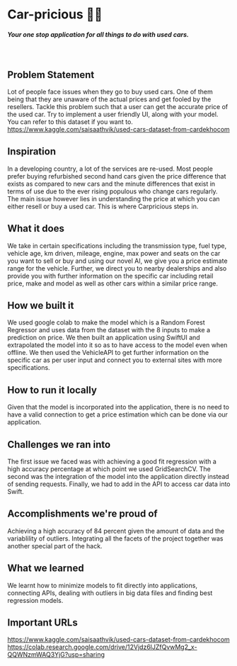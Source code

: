 # Car-pricious 🚗💨
##### Your one stop application for all things to do with used cars. 
&nbsp;


## Problem Statement
Lot of people face issues when they go to buy used cars. One of them being that they are unaware of the actual prices and get fooled by the resellers. Tackle this problem such that a user can get the accurate price of the used car. Try to implement a user friendly UI, along with your model.
You can refer to this dataset if you want to.
https://www.kaggle.com/saisaathvik/used-cars-dataset-from-cardekhocom

## Inspiration
In a developing country, a lot of the services are re-used. Most people prefer buying refurbished second hand cars given the price difference that exists as compared to new cars and the minute differences that exist in terms of use due to the ever rising populous who change cars regularly. The main issue however lies in understanding the price at which you can either resell or buy a used car. This is where Carpricious steps in.

## What it does
We take in certain specifications including the transmission type,	fuel type,	vehicle age,	km driven,	mileage,	engine,	max power and	seats on the car you want to sell or buy and using our novel AI, we give you a price estimate range for the vehicle. Further, we direct you to nearby dealerships and also provide you with further information on the specific car including retail price, make and model as well as other cars within a similar price range. 


## How we built it
We used google colab to make the model which is a Random Forest Regressor and uses data from the dataset with the 8 inputs to make a prediction on price. We then built an application using SwiftUI and extrapolated the model into it so as to have access to the model even when offline. We then used the VehicleAPI to get further information on the specific car as per user input and connect you to external sites with more specifications.


## How to run it locally
Given that the model is incorporated into the application, there is no need to have a valid connection to get a price estimation which can be done via our application. 


## Challenges we ran into
The first issue we faced was with achieving a good fit regression with a high accuracy percentage at which point we used GridSearchCV. The second was the integration of the model into the application directly instead of sending requests. Finally, we had to add in the API to access car data into Swift.


## Accomplishments we're proud of
Achieving a high accuracy of 84 percent given the amount of data and the variablility of outliers. Integrating all the facets of the project together was another special part of the hack.


## What we learned
We learnt how to minimize models to fit directly into applications, connecting APIs, dealing with outliers in big data files and finding best regression models.


## Important URLs
https://www.kaggle.com/saisaathvik/used-cars-dataset-from-cardekhocom
https://colab.research.google.com/drive/12Vjdz6lJZfQvwMg2_x-QQWNzmWAQ3YjG?usp=sharing


